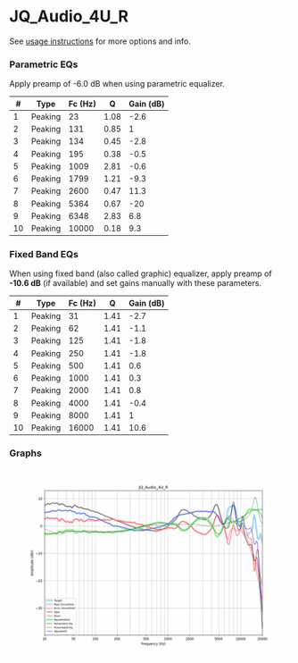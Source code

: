 # JQ_Audio_4U_R
See [usage instructions](https://github.com/jaakkopasanen/AutoEq#usage) for more options and info.

### Parametric EQs
Apply preamp of -6.0 dB when using parametric equalizer.

|   # | Type    |   Fc (Hz) |    Q |   Gain (dB) |
|-----|---------|-----------|------|-------------|
|   1 | Peaking |        23 | 1.08 |        -2.6 |
|   2 | Peaking |       131 | 0.85 |         1   |
|   3 | Peaking |       134 | 0.45 |        -2.8 |
|   4 | Peaking |       195 | 0.38 |        -0.5 |
|   5 | Peaking |      1009 | 2.81 |        -0.6 |
|   6 | Peaking |      1799 | 1.21 |        -9.3 |
|   7 | Peaking |      2600 | 0.47 |        11.3 |
|   8 | Peaking |      5364 | 0.67 |       -20   |
|   9 | Peaking |      6348 | 2.83 |         6.8 |
|  10 | Peaking |     10000 | 0.18 |         9.3 |

### Fixed Band EQs
When using fixed band (also called graphic) equalizer, apply preamp of **-10.6 dB** (if available) and set gains manually with these parameters.

|   # | Type    |   Fc (Hz) |    Q |   Gain (dB) |
|-----|---------|-----------|------|-------------|
|   1 | Peaking |        31 | 1.41 |        -2.7 |
|   2 | Peaking |        62 | 1.41 |        -1.1 |
|   3 | Peaking |       125 | 1.41 |        -1.8 |
|   4 | Peaking |       250 | 1.41 |        -1.8 |
|   5 | Peaking |       500 | 1.41 |         0.6 |
|   6 | Peaking |      1000 | 1.41 |         0.3 |
|   7 | Peaking |      2000 | 1.41 |         0.8 |
|   8 | Peaking |      4000 | 1.41 |        -0.4 |
|   9 | Peaking |      8000 | 1.41 |         1   |
|  10 | Peaking |     16000 | 1.41 |        10.6 |

### Graphs
![](./JQ_Audio_4U_R.png)
